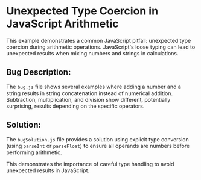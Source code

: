 # Unexpected Type Coercion in JavaScript Arithmetic

This example demonstrates a common JavaScript pitfall: unexpected type coercion during arithmetic operations. JavaScript's loose typing can lead to unexpected results when mixing numbers and strings in calculations.

## Bug Description:

The `bug.js` file shows several examples where adding a number and a string results in string concatenation instead of numerical addition.  Subtraction, multiplication, and division show different, potentially surprising, results depending on the specific operators.

## Solution:

The `bugSolution.js` file provides a solution using explicit type conversion (using `parseInt` or `parseFloat`) to ensure all operands are numbers before performing arithmetic.

This demonstrates the importance of careful type handling to avoid unexpected results in JavaScript.